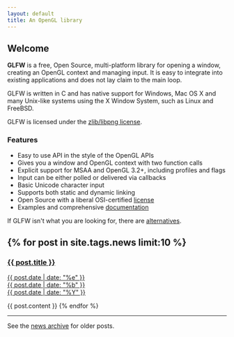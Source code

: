 ```yaml
---
layout: default
title: An OpenGL library
---
```


## Welcome

**GLFW** is a free, Open Source, multi-platform library for opening a window,
creating an OpenGL context and managing input.  It is easy to integrate into
existing applications and does not lay claim to the main loop.

GLFW is written in C and has native support for Windows, Mac OS X and many
Unix-like systems using the X Window System, such as Linux and FreeBSD.

GLFW is licensed under the [zlib/libpng license](license.html).

### Features
- Easy to use API in the style of the OpenGL APIs
- Gives you a window and OpenGL context with two function calls
- Explicit support for MSAA and OpenGL 3.2+, including profiles and flags
- Input can be either polled or delivered via callbacks
- Basic Unicode character input
- Supports both static and dynamic linking
- Open Source with a liberal OSI-certified [license](license.html)
- Examples and comprehensive [documentation](documentation.html)

If GLFW isn't what you are looking for, there are
[alternatives](links.html#alternatives_to_glfw).

{% for post in site.tags.news limit:10 %}
---
<a href="{{ post.url }}">
<h3>{{ post.title }}</h3>
<span class="date">
<div class="dateday">{{ post.date | date: "%e" }}</div>
<div>{{ post.date | date: "%b" }}</div>
<div class="dateyear">{{ post.date | date: "%Y" }}</div>
</span>
</a>

{{ post.content }}
{% endfor %}

---
<p>See the <a href="news.html">news archive</a> for older posts.</p>
